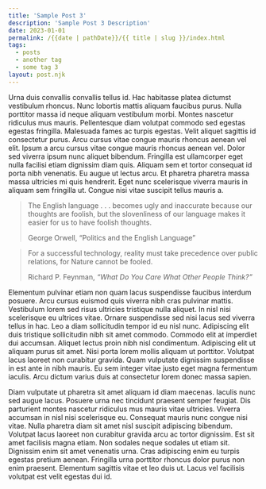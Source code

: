 ```yaml
---
title: 'Sample Post 3'
description: 'Sample Post 3 Description'
date: 2023-01-01
permalink: /{{date | pathDate}}/{{ title | slug }}/index.html
tags:
  - posts
  - another tag
  - some tag 3
layout: post.njk
---
```


Urna duis convallis convallis tellus id. Hac habitasse platea dictumst vestibulum rhoncus. Nunc lobortis mattis aliquam faucibus purus. <!-- excerpt --> Nulla porttitor massa id neque aliquam vestibulum morbi. Montes nascetur ridiculus mus mauris. Pellentesque diam volutpat commodo sed egestas egestas fringilla. Malesuada fames ac turpis egestas. Velit aliquet sagittis id consectetur purus. Arcu cursus vitae congue mauris rhoncus aenean vel elit. Ipsum a arcu cursus vitae congue mauris rhoncus aenean vel. Dolor sed viverra ipsum nunc aliquet bibendum. Fringilla est ullamcorper eget nulla facilisi etiam dignissim diam quis. Aliquam sem et tortor consequat id porta nibh venenatis. Eu augue ut lectus arcu. Et pharetra pharetra massa massa ultricies mi quis hendrerit. Eget nunc scelerisque viverra mauris in aliquam sem fringilla ut. Congue nisi vitae suscipit tellus mauris a.

  <blockquote>
    <p>The English language . . . becomes ugly and inaccurate because our thoughts are foolish, but the slovenliness of our language makes it easier for us to have foolish thoughts.</p>
    <footer>George Orwell, “Politics and the English Language”</footer>
  </blockquote>
  <blockquote>
    <p>For a successful technology, reality must take precedence over public relations, for Nature cannot be fooled.</p>
    <footer>Richard P. Feynman, <cite>“What Do You Care What Other People Think?”</cite></footer>
  </blockquote>

Elementum pulvinar etiam non quam lacus suspendisse faucibus interdum posuere. Arcu cursus euismod quis viverra nibh cras pulvinar mattis. Vestibulum lorem sed risus ultricies tristique nulla aliquet. In nisl nisi scelerisque eu ultrices vitae. Ornare suspendisse sed nisi lacus sed viverra tellus in hac. Leo a diam sollicitudin tempor id eu nisl nunc. Adipiscing elit duis tristique sollicitudin nibh sit amet commodo. Commodo elit at imperdiet dui accumsan. Aliquet lectus proin nibh nisl condimentum. Adipiscing elit ut aliquam purus sit amet. Nisi porta lorem mollis aliquam ut porttitor. Volutpat lacus laoreet non curabitur gravida. Quam vulputate dignissim suspendisse in est ante in nibh mauris. Eu sem integer vitae justo eget magna fermentum iaculis. Arcu dictum varius duis at consectetur lorem donec massa sapien.

Diam vulputate ut pharetra sit amet aliquam id diam maecenas. Iaculis nunc sed augue lacus. Posuere urna nec tincidunt praesent semper feugiat. Dis parturient montes nascetur ridiculus mus mauris vitae ultricies. Viverra accumsan in nisl nisi scelerisque eu. Consequat mauris nunc congue nisi vitae. Nulla pharetra diam sit amet nisl suscipit adipiscing bibendum. Volutpat lacus laoreet non curabitur gravida arcu ac tortor dignissim. Est sit amet facilisis magna etiam. Non sodales neque sodales ut etiam sit. Dignissim enim sit amet venenatis urna. Cras adipiscing enim eu turpis egestas pretium aenean. Fringilla urna porttitor rhoncus dolor purus non enim praesent. Elementum sagittis vitae et leo duis ut. Lacus vel facilisis volutpat est velit egestas dui id.
